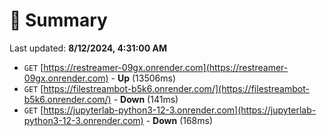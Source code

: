 # 📖 Summary
Last updated: **8/12/2024, 4:31:00 AM**

- `GET` [https://restreamer-09gx.onrender.com](https://restreamer-09gx.onrender.com) - **Up** (13506ms)
- `GET` [https://filestreambot-b5k6.onrender.com/](https://filestreambot-b5k6.onrender.com/) - **Down** (141ms)
- `GET` [https://jupyterlab-python3-12-3.onrender.com](https://jupyterlab-python3-12-3.onrender.com) - **Down** (168ms)
